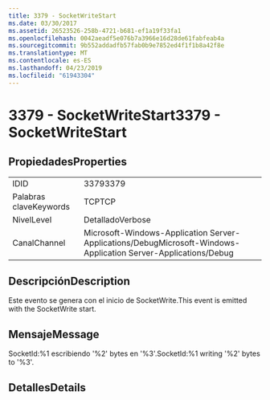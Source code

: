 ```yaml
---
title: 3379 - SocketWriteStart
ms.date: 03/30/2017
ms.assetid: 26523526-258b-4721-b681-ef1a19f33fa1
ms.openlocfilehash: 0042aeadf5e076b7a3966e16d28de61fabfeab4a
ms.sourcegitcommit: 9b552addadfb57fab0b9e7852ed4f1f1b8a42f8e
ms.translationtype: MT
ms.contentlocale: es-ES
ms.lasthandoff: 04/23/2019
ms.locfileid: "61943304"
---
```

# <a name="3379---socketwritestart"></a><span data-ttu-id="52c36-102">3379 - SocketWriteStart</span><span class="sxs-lookup"><span data-stu-id="52c36-102">3379 - SocketWriteStart</span></span>
## <a name="properties"></a><span data-ttu-id="52c36-103">Propiedades</span><span class="sxs-lookup"><span data-stu-id="52c36-103">Properties</span></span>  
  
|||  
|-|-|  
|<span data-ttu-id="52c36-104">ID</span><span class="sxs-lookup"><span data-stu-id="52c36-104">ID</span></span>|<span data-ttu-id="52c36-105">3379</span><span class="sxs-lookup"><span data-stu-id="52c36-105">3379</span></span>|  
|<span data-ttu-id="52c36-106">Palabras clave</span><span class="sxs-lookup"><span data-stu-id="52c36-106">Keywords</span></span>|<span data-ttu-id="52c36-107">TCP</span><span class="sxs-lookup"><span data-stu-id="52c36-107">TCP</span></span>|  
|<span data-ttu-id="52c36-108">Nivel</span><span class="sxs-lookup"><span data-stu-id="52c36-108">Level</span></span>|<span data-ttu-id="52c36-109">Detallado</span><span class="sxs-lookup"><span data-stu-id="52c36-109">Verbose</span></span>|  
|<span data-ttu-id="52c36-110">Canal</span><span class="sxs-lookup"><span data-stu-id="52c36-110">Channel</span></span>|<span data-ttu-id="52c36-111">Microsoft-Windows-Application Server-Applications/Debug</span><span class="sxs-lookup"><span data-stu-id="52c36-111">Microsoft-Windows-Application Server-Applications/Debug</span></span>|  
  
## <a name="description"></a><span data-ttu-id="52c36-112">Descripción</span><span class="sxs-lookup"><span data-stu-id="52c36-112">Description</span></span>  
 <span data-ttu-id="52c36-113">Este evento se genera con el inicio de SocketWrite.</span><span class="sxs-lookup"><span data-stu-id="52c36-113">This event is emitted with the SocketWrite start.</span></span>  
  
## <a name="message"></a><span data-ttu-id="52c36-114">Mensaje</span><span class="sxs-lookup"><span data-stu-id="52c36-114">Message</span></span>  
 <span data-ttu-id="52c36-115">SocketId:%1 escribiendo '%2' bytes en '%3'.</span><span class="sxs-lookup"><span data-stu-id="52c36-115">SocketId:%1 writing '%2' bytes to '%3'.</span></span>  
  
## <a name="details"></a><span data-ttu-id="52c36-116">Detalles</span><span class="sxs-lookup"><span data-stu-id="52c36-116">Details</span></span>
